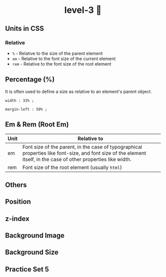 <h1 align="center"> level-3 🚀</h1>

## Units in CSS
### Relative
- ```%``` - Relative to the size of the parent element
- ```em``` - Relative to the font size of the current element
- ```rem``` - Relative to the font size of the root element
## Percentage (%)
It is often used to define a size as relative to an element's parent object.
```
width : 33% ;

margin-left : 50% ;
```

## Em & Rem (Root Em)
| Unit | Relative to | 
|--------------- | --------------------------------------------------------------------------------------------------------------------|
| em | Font size of the parent, in the case of typographical properties like font-size, and font size of the element itself, in the case of other properties like width. |
| rem | Font size of the root element (usually ```html```) |

## Others
## Position
## z-index
## Background Image
## Background Size
## Practice Set 5